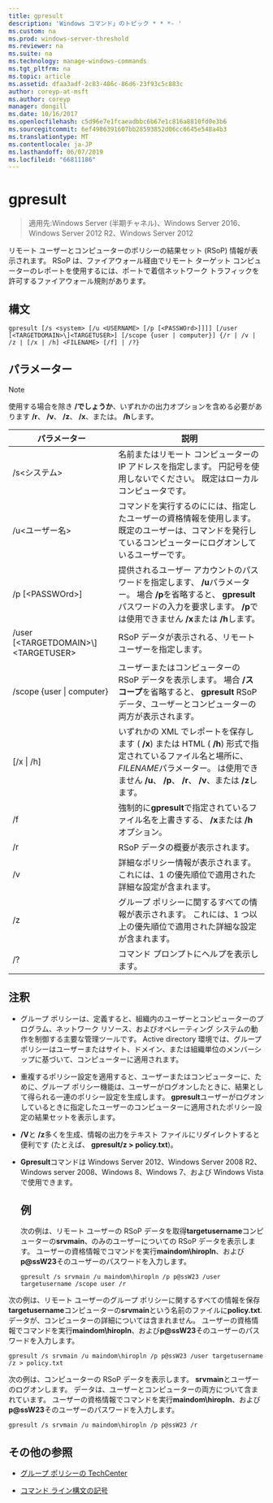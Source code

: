 ```yaml
---
title: gpresult
description: 'Windows コマンド」のトピック * * *- '
ms.custom: na
ms.prod: windows-server-threshold
ms.reviewer: na
ms.suite: na
ms.technology: manage-windows-commands
ms.tgt_pltfrm: na
ms.topic: article
ms.assetid: dfaa3adf-2c83-486c-86d6-23f93c5c883c
author: coreyp-at-msft
ms.author: coreyp
manager: dongill
ms.date: 10/16/2017
ms.openlocfilehash: c5d96e7e1fcaeadbbc6b67e1c816a8810fd0e3b6
ms.sourcegitcommit: 6ef4986391607bb28593852d06cc6645e548a4b3
ms.translationtype: MT
ms.contentlocale: ja-JP
ms.lasthandoff: 06/07/2019
ms.locfileid: "66811186"
---
```

# <a name="gpresult"></a>gpresult

>適用先:Windows Server (半期チャネル)、Windows Server 2016、Windows Server 2012 R2、Windows Server 2012

リモート ユーザーとコンピューターのポリシーの結果セット (RSoP) 情報が表示されます。
RSoP は、ファイアウォール経由でリモート ターゲット コンピューターのレポートを使用するには、ポートで着信ネットワーク トラフィックを許可するファイアウォール規則があります。

## <a name="syntax"></a>構文

```
gpresult [/s <system> [/u <USERNAME> [/p [<PASSWOrd>]]]] [/user [<TARGETDOMAIN>\]<TARGETUSER>] [/scope {user | computer}] {/r | /v | /z | [/x | /h] <FILENAME> [/f] | /?}
```

## <a name="parameters"></a>パラメーター

> [!NOTE]
> 使用する場合を除き **/でしょうか**、いずれかの出力オプションを含める必要があります **/r**、 **/v**、 **/z**、 **/x**、または。 **/h**します。

|                パラメーター                 |                                                                                                     説明                                                                                                      |
|------------------------------------------|----------------------------------------------------------------------------------------------------------------------------------------------------------------------------------------------------------------------|
|              /s\<システム\>               |                                                  名前またはリモート コンピューターの IP アドレスを指定します。 円記号を使用しないでください。 既定はローカル コンピュータです。                                                   |
|             /u\<ユーザー名\>              |                                コマンドを実行するのにには、指定したユーザーの資格情報を使用します。 既定のユーザーは、コマンドを発行しているコンピューターにログオンしているユーザーです。                                 |
|            /p [\<PASSWOrd\>]             |            提供されるユーザー アカウントのパスワードを指定します、 **/u**パラメーター。 場合 **/p**を省略すると、 **gpresult**パスワードの入力を要求します。 **/p**では使用できません **/x**または **/h**します。            |
| /user [\<TARGETDOMAIN\>\\]\<TARGETUSER\> |                                                                            RSoP データが表示される、リモート ユーザーを指定します。                                                                             |
|      /scope {user &#124; computer}       |                                ユーザーまたはコンピューターの RSoP データを表示します。 場合 **/スコープ**を省略すると、 **gpresult** RSoP データ、ユーザーとコンピューターの両方が表示されます。                                 |
|        [/x &#124; /h] <FILENAME>         | いずれかの XML でレポートを保存します ( **/x**) または HTML ( **/h**) 形式で指定されているファイル名と場所に、 *FILENAME*パラメーター。 は使用できません **/u**、 **/p**、 **/r**、 **/v**、または **/z**します。 |
|                    /f                    |                                                           強制的に**gpresult**で指定されているファイル名を上書きする、 **/x**または **/h**オプション。                                                           |
|                    /r                    |                                                                                             RSoP データの概要が表示されます。                                                                                              |
|                    /v                    |                                                    詳細なポリシー情報が表示されます。 これには、1 の優先順位で適用された詳細な設定が含まれます。                                                    |
|                    /z                    |                                     グループ ポリシーに関するすべての情報が表示されます。 これには、1 つ以上の優先順位で適用された詳細な設定が含まれます。                                      |
|                    /?                    |                                                                                         コマンド プロンプトにヘルプを表示します。                                                                                         |

## <a name="remarks"></a>注釈
- グループ ポリシーは、定義すると、組織内のユーザーとコンピューターのプログラム、ネットワーク リソース、およびオペレーティング システムの動作を制御する主要な管理ツールです。 Active directory 環境では、グループ ポリシーはユーザーまたはサイト、ドメイン、または組織単位のメンバーシップに基づいて、コンピューターに適用されます。
- 重複するポリシー設定を適用すると、ユーザーまたはコンピューターに、ために、グループ ポリシー機能は、ユーザーがログオンしたときに、結果として得られる一連のポリシー設定を生成します。 **gpresult**ユーザーがログオンしているときに指定したユーザーのコンピューターに適用されたポリシー設定の結果セットを表示します。
- **/V**と **/z**多くを生成、情報の出力をテキスト ファイルにリダイレクトすると便利です (たとえば、 **gpresult/z > policy.txt**)。
- **Gpresult**コマンドは Windows Server 2012、Windows Server 2008 R2、Windows server 2008、Windows 8、Windows 7、および Windows Vista で使用できます。
  ## <a name="examples"></a>例
  次の例は、リモート ユーザーの RSoP データを取得**targetusername**コンピューターの**srvmain**、のみのユーザーについての RSoP データを表示します。 ユーザーの資格情報でコマンドを実行**maindom\hiropln**、および<strong>p@ssW23</strong>そのユーザーのパスワードを入力します。

  ```
  gpresult /s srvmain /u maindom\hiropln /p p@ssW23 /user targetusername /scope user /r
  ```
  
次の例は、リモート ユーザーのグループ ポリシーに関するすべての情報を保存**targetusername**コンピューターの**srvmain**という名前のファイルに**policy.txt**. データが、コンピューターの詳細については含まれません。 ユーザーの資格情報でコマンドを実行**maindom\hiropln**、および<strong>p@ssW23</strong>そのユーザーのパスワードを入力します。

  ```
  gpresult /s srvmain /u maindom\hiropln /p p@ssW23 /user targetusername /z > policy.txt
  ```
  
次の例は、コンピューターの RSoP データを表示します。 **srvmain**とユーザーのログオンします。 データは、ユーザーとコンピューターの両方について含まれています。 ユーザーの資格情報でコマンドを実行**maindom\hiropln**、および<strong>p@ssW23</strong>そのユーザーのパスワードを入力します。

  ```
  gpresult /s srvmain /u maindom\hiropln /p p@ssW23 /r
  ```
  
## <a name="additional-references"></a>その他の参照
- [グループ ポリシーの TechCenter](https://go.microsoft.com/fwlink/?LinkID=145531)

- [コマンド ライン構文の記号](command-line-syntax-key.md)
